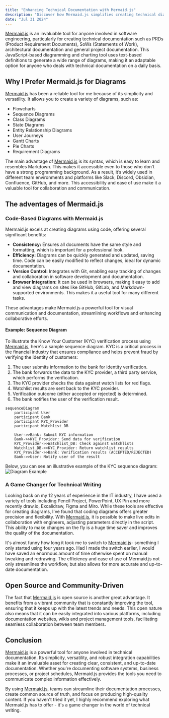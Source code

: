 ```yaml
---
title: "Enhancing Technical Documentation with Mermaid.js"
description: "Discover how Mermaid.js simplifies creating technical diagrams and improves documentation quality."
date: "Jul 31 2024"
---
```


[Mermaid.js](https://mermaid.js.org/intro/) is an invaluable tool for anyone involved in software engineering, particularly for creating technical documentation such as PRDs (Product Requirement Documents), SoWs (Statements of Work), architectural documentation and general project documentation. This JavaScript-based diagramming and charting tool uses text-based definitions to generate a wide range of diagrams, making it an adaptable option for anyone who deals with technical documentation on a daily basis.

## Why I Prefer Mermaid.js for Diagrams

[Mermaid.js](https://mermaid.js.org/intro/) has been a reliable tool for me because of its simplicity and versatility. It allows you to create a variety of diagrams, such as:

- Flowcharts
- Sequence Diagrams
- Class Diagrams
- State Diagrams
- Entity Relationship Diagrams
- User Journeys
- Gantt Charts
- Pie Charts
- Requirement Diagrams

The main advantage of [Mermaid.js](https://mermaid.js.org/intro/) is its syntax, which is easy to learn and resembles Markdown. This makes it accessible even to those who don’t have a strong programming background. As a result, it’s widely used in different team environments and platforms like Slack, Discord, Obsidian, Confluence, GitHub, and more. This accessibility and ease of use make it a valuable tool for collaboration and communication.

## The adventages of Mermaid.js

### Code-Based Diagrams with Mermaid.js

Mermaid.js excels at creating diagrams using code, offering several significant benefits:

- **Consistency:** Ensures all documents have the same style and formatting, which is important for a professional look.
- **Efficiency:** Diagrams can be quickly generated and updated, saving time. Code can be easily modified to reflect changes, ideal for dynamic documentation.
- **Version Control:** Integrates with Git, enabling easy tracking of changes and collaboration in software development and documentation.
- **Browser Integration:** It can be used in browsers, making it easy to add and view diagrams on sites like GitHub, GitLab, and Markdown-supported environments. This makes it a useful tool for many different tasks.

These advantages make Mermaid.js a powerful tool for visual communication and documentation, streamlining workflows and enhancing collaborative efforts.

#### Example: Sequence Diagram

To illustrate the Know Your Customer (KYC) verification process using [Mermaid.js](https://mermaid.js.org/intro/), here's a sample sequence diagram. KYC is a critical process in the financial industry that ensures compliance and helps prevent fraud by verifying the identity of customers:
1.	The user submits information to the bank for identity verification.
2.	The bank forwards the data to the KYC provider, a third party service, which performs the verification.
3.	The KYC provider checks the data against watch lists for red flags.
4.	Watchlist results are sent back to the KYC provider.
5.	Verification outcome (either accepted or rejected) is determined.
6.	The bank notifies the user of the verification result.

``` mermaid
sequenceDiagram
    participant User
    participant Bank
    participant KYC_Provider
    participant Watchlist_DB

    User->>Bank: Submit KYC information
    Bank->>KYC_Provider: Send data for verification
    KYC_Provider->>Watchlist_DB: Check against watchlists
    Watchlist_DB->>KYC_Provider: Return watchlist results
    KYC_Provider->>Bank: Verification results (ACCEPTED/REJECTED)
    Bank->>User: Notify user of the result
```
Below, you can see an illustrative example of the KYC sequence diagram:
![Diagram Example](https://mermaid.js.org/intro/)

### A Game Changer for Technical Writing

Looking back on my 12 years of experience in the IT industry, I have used a variety of tools including Pencil Project, PowerPoint, UX Pin and more recently draw.io, Excalidraw, Figma and Miro. While these tools are effective for creating diagrams, I've found that coding diagrams offers greater precision and flexibility. With [Mermaid.js](https://mermaid.js.org/intro/), it is possible to make live edits in collaboration with engineers, adjusting parameters directly in the script. This ability to make changes on the fly is a huge time saver and improves the quality of the documentation.

It's almost funny how long it took me to switch to [Mermaid.js](https://mermaid.js.org/intro/)- something I only started using four years ago. Had I made the switch earlier, I would have saved an enormous amount of time otherwise spent on manual tweaking and redrawing. The efficiency and ease of use of Mermaid.js not only streamlines the workflow, but also allows for more accurate and up-to-date documentation.

## Open Source and Community-Driven

The fact that [Mermaid.js](https://mermaid.js.org/intro/) is open source is another great advantage. It benefits from a vibrant community that is constantly improving the tool, ensuring that it keeps up with the latest trends and needs. This open nature also means that it can be easily integrated into various platforms, including documentation websites, wikis and project management tools, facilitating seamless collaboration between team members.

## Conclusion

[Mermaid.js](https://mermaid.js.org/intro/) is a powerful tool for anyone involved in technical documentation. Its simplicity, versatility, and robust integration capabilities make it an invaluable asset for creating clear, consistent, and up-to-date documentation. Whether you're documenting software systems, business processes, or project schedules, Mermaid.js provides the tools you need to communicate complex information effectively.

By using [Mermaid.js](https://mermaid.js.org/intro/), teams can streamline their documentation processes, create common source of truth, and focus on producing high-quality content. If you haven't tried it yet, I highly recommend exploring what Mermaid.js has to offer - it's a game changer in the world of technical writing.
